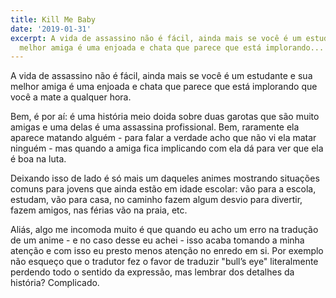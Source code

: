 ```yaml
---
title: Kill Me Baby
date: '2019-01-31'
excerpt: A vida de assassino não é fácil, ainda mais se você é um estudante e sua
  melhor amiga é uma enjoada e chata que parece que está implorando...
---
```




A vida de assassino não é fácil, ainda mais se você é um estudante e sua melhor amiga é uma enjoada e chata que parece que está implorando que você a mate a qualquer hora.

Bem, é por aí: é uma história meio doida sobre duas garotas que são muito amigas e uma delas é uma assassina profissional. Bem, raramente ela aparece matando alguém - para falar a verdade acho que não vi ela matar ninguém - mas quando a amiga fica implicando com ela dá para ver que ela é boa na luta.

Deixando isso de lado é só mais um daqueles animes mostrando situações comuns para jovens que ainda estão em idade escolar: vão para a escola, estudam, vão para casa, no caminho fazem algum desvio para divertir, fazem amigos, nas férias vão na praia, etc.

Aliás, algo me incomoda muito é que quando eu acho um erro na tradução de um anime - e no caso desse eu achei - isso acaba tomando a minha atenção e com isso eu presto menos atenção no enredo em si. Por exemplo não esqueço que o tradutor fez o favor de traduzir "bull’s eye" literalmente perdendo todo o sentido da expressão, mas lembrar dos detalhes da história? Complicado.